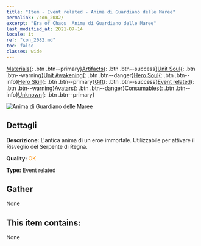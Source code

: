 ```yaml
---
title: "Item - Event related - Anima di Guardiano delle Maree"
permalink: /con_2082/
excerpt: "Era of Chaos  Anima di Guardiano delle Maree"
last_modified_at: 2021-07-14
locale: it
ref: "con_2082.md"
toc: false
classes: wide
---
```

 [Materials](/ItemsIT/){: .btn .btn--primary}[Artifacts](/ItemsIT/Artifacts/){: .btn .btn--success}[Unit Soul](/ItemsIT/UnitSoul/){: .btn .btn--warning}[Unit Awakening](/ItemsIT/UnitAwakening/){: .btn .btn--danger}[Hero Soul](/ItemsIT/HeroSoul/){: .btn .btn--info}[Hero Skill](/ItemsIT/HeroSkill/){: .btn .btn--primary}[Gift](/ItemsIT/Gift/){: .btn .btn--success}[Event related](/ItemsIT/Events/){: .btn .btn--warning}[Avatars](/ItemsIT/Avatars/){: .btn .btn--danger}[Consumables](/ItemsIT/Consumables/){: .btn .btn--info}[Unknown](/ItemsIT/Unknown/){: .btn .btn--primary}

 ![Anima di Guardiano delle Maree](/images/t/juexing_9904.jpg)

## Dettagli
 **Descrizione:** L'antica anima di un eroe immortale. Utilizzabile per attivare il Risveglio del Serpente di Regna.

 **Quality:** <span style="color: #FF8C00">OK</span>

 **Type:** Event related

## Gather

  None

## This item contains:

  None

